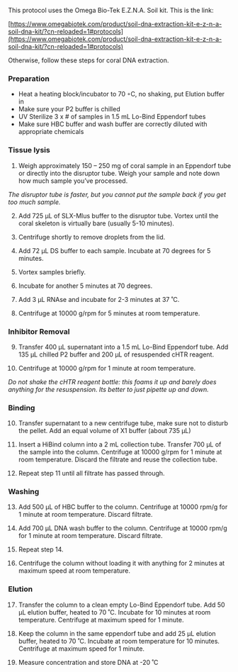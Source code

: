 This protocol uses the Omega Bio-Tek E.Z.N.A. Soil kit. This is the link:

[https://www.omegabiotek.com/product/soil-dna-extraction-kit-e-z-n-a-soil-dna-kit/?cn-reloaded=1#protocols](https://www.omegabiotek.com/product/soil-dna-extraction-kit-e-z-n-a-soil-dna-kit/?cn-reloaded=1#protocols)

Otherwise, follow these steps for coral DNA  extraction.

### [](https://github.com/ThijsSt/SCTLD-metagenomes/blob/main/DNA_Extraction.md#preparation)Preparation

-   Heat a heating block/incubator to 70 ◦C, no shaking, put Elution buffer in
-   Make sure your P2 buffer is chilled
-   UV Sterilize 3 x # of samples in 1.5 mL Lo-Bind Eppendorf tubes 
-   Make sure HBC buffer and wash buffer are correctly diluted with appropriate chemicals

### [](https://github.com/ThijsSt/SCTLD-metagenomes/blob/main/DNA_Extraction.md#tissue-lysis)Tissue lysis

1.  Weigh approximately 150 – 250 mg of coral sample in an Eppendorf tube or directly into the disruptor tube. Weigh your sample and note down how much sample you’ve processed. 

_The disruptor tube is faster, but you cannot put the sample back if you get too much sample._

2.  Add 725 µL of SLX-Mlus buffer to the disruptor tube. Vortex until the coral skeleton is virtually bare (usually 5-10 minutes).
    
3.  Centrifuge shortly to remove droplets from the lid.
    
4.  Add 72 µL DS buffer to each sample. Incubate at 70 degrees for 5 minutes.
    
5.  Vortex samples briefly.
    
6.  Incubate for another 5 minutes at 70 degrees.
    
7.  Add 3 µL RNAse and incubate for 2-3 minutes at 37 ˚C.
    
8.  Centrifuge at 10000 g/rpm for 5 minutes at room temperature.
    

### [](https://github.com/ThijsSt/SCTLD-metagenomes/blob/main/DNA_Extraction.md#inhibitor-removal)Inhibitor Removal

9.  Transfer 400 µL supernatant into a 1.5 mL Lo-Bind Eppendorf tube. Add 135 µL chilled P2 buffer and 200 µL of resuspended cHTR reagent.
    
10.  Centrifuge at 10000 g/rpm for 1 minute at room temperature.
    

_Do not shake the cHTR reagent bottle: this foams it up and barely does anything for the resuspension. Its better to just pipette up and down._

### [](https://github.com/ThijsSt/SCTLD-metagenomes/blob/main/DNA_Extraction.md#binding)Binding

10.  Transfer supernatant to a new centrifuge tube, make sure not to disturb the pellet. Add an equal volume of X1 buffer (about 735 µL)
    
11.  Insert a HiBind column into a 2 mL collection tube. Transfer 700 µL of the sample into the column. Centrifuge at 10000 g/rpm for 1 minute at room temperature. Discard the filtrate and reuse the collection tube.
    
12.  Repeat step 11 until all filtrate has passed through.
    

### [](https://github.com/ThijsSt/SCTLD-metagenomes/blob/main/DNA_Extraction.md#washing)Washing

13.  Add 500 µL of HBC buffer to the column. Centrifuge at 10000 rpm/g for 1 minute at room temperature. Discard filtrate.
    
14.  Add 700 µL DNA wash buffer to the column. Centrifuge at 10000 rpm/g for 1 minute at room temperature. Discard filtrate.
    
15.  Repeat step 14.
    
16.  Centrifuge the column without loading it with anything for 2 minutes at maximum speed at room temperature.
    

### [](https://github.com/ThijsSt/SCTLD-metagenomes/blob/main/DNA_Extraction.md#elution)Elution

17.  Transfer the column to a clean empty Lo-Bind Eppendorf tube. Add 50 µL elution buffer, heated to 70 ˚C. Incubate for 10 minutes at room temperature. Centrifuge at maximum speed for 1 minute.
    
18.  Keep the column in the same eppendorf tube and add 25 µL elution buffer, heated to 70 ˚C. Incubate at room temperature for 10 minutes. Centrifuge at maximum speed for 1 minute.
    
19.  Measure concentration and store DNA at -20 ˚C